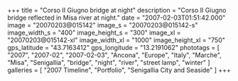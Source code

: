 +++
title = "Corso II Giugno bridge at night"
description = "Corso II Giugno bridge reflected in Misa river at night."
date = "2007-02-03T01:51:42.000"
image = "20070203@015142"
image_s = "20070203@015142-s"
image_width_s = "400"
image_height_s = "300"
image_xl = "20070203@015142-xl"
image_width_xl = "1000"
image_height_xl = "750"
gps_latitude = "43.7163412"
gps_longitude = "13.2191062"
phototags = [ "2007", "2007-02", "2007-02-03", "Ancona", "Europe", "Italy", "Marche", "Misa", "Senigallia", "bridge", "night", "river", "street lamp", "winter" ]
galleries = [ "2007 Timeline", "Portfolio", "Senigallia City and Seaside" ]
+++
